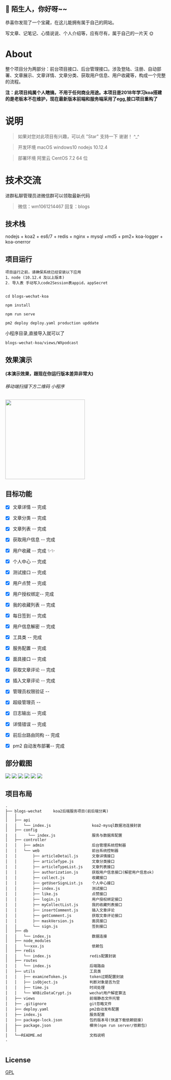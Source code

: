 ## 🎃 陌生人，你好呀~~

恭喜你发现了一个宝藏，在这儿能拥有属于自己的网站。

写文章、记笔记、心情说说、个人介绍等，应有尽有，属于自己的一片天 🌞

# About

整个项目分为两部分：前台项目接口、后台管理接口。涉及登陆、注册、自动部署、文章展示、文章详情、文章分类、获取用户信息、用户收藏等，构成一个完整的流程。

**注：此项目纯属个人瞎搞，不用于任何商业用途。本项目是2018年学习koa搭建的是老板本不在维护，现在最新版本前端和服务端采用了egg,接口项目重构了**

# 说明


> 如果对您对此项目有兴趣，可以点 "Star" 支持一下 谢谢！ ^\_^

> 开发环境 macOS windows10 nodejs 10.12.4

> 部署环境 阿里云 CentOS 7.2 64 位

# 技术交流

进群私聊管理员进微信群可以领取最新代码

> 微信：wm1061214467  回复：blogs


## 技术栈

nodejs + koa2 + es6/7 + redis + nginx + mysql +md5 + pm2+ koa-logger + koa-onerror

## 项目运行

```
项目运行之前，请确保系统已经安装以下应用
1、node (10.12.4 及以上版本)
2. 导入表 手动写入code2Session表appid，appSecret
```

```

cd blogs-wechat-koa

npm install

npm run serve

pm2 deploy deploy.yaml production upddate

```

小程序目录,直接导入就可以了

```
blogs-wechat-koa/views/WXpodcast
```

## 效果演示

#### (本演示效果，跟现在你运行版本差异非常大)

###### 移动端扫描下方二维码 小程序

<img src="https://oss.wangmiaozero.cn/blogs/wechat.jpg" width="250" height="250"/>


## 目标功能

- [x] 文章详情 -- 完成
- [x] 文章分类 -- 完成
- [x] 文章列表 -- 完成
- [x] 获取用户信息 -- 完成
- [x] 用户收藏 -- 完成 ✨✨
- [x] 个人中心 -- 完成
- [x] 测试接口 -- 完成
- [x] 用户点赞 -- 完成
- [x] 用户授权绑定-- 完成
- [x] 我的收藏列表 -- 完成
- [x] 每日签到 -- 完成
- [x] 用户信息解密 -- 完成
- [x] 工具类 -- 完成
- [x] 服务配置 -- 完成
- [x] 面具接口 -- 完成
- [x] 获取文章评论 -- 完成
- [x] 插入文章评论 -- 完成
- [x] 管理员权限验证 --
- [x] 超级管理员 --
- [x] 日志输出 -- 完成
- [x] 详情错误 -- 完成
- [x] 前后台路由同构 -- 完成
- [x] pm2 自动发布部署-- 完成


## 部分截图

<img src="https://oss.wangmiaozero.cn/wechat/demonstration/1.png" />
<img src="https://oss.wangmiaozero.cn/wechat/demonstration/2.png" />
<img src="https://oss.wangmiaozero.cn/wechat/demonstration/3.png" />
<img src="https://oss.wangmiaozero.cn/wechat/demonstration/4.png" />
<img src="https://oss.wangmiaozero.cn/wechat/demonstration/5.png" />
<img src="https://oss.wangmiaozero.cn/wechat/demonstration/6.png" />

## 项目布局

```
.
├── blogs-wechat     koa2后端服务项目(前后端分离)
│   │
│   ├── api
│   │   └── index.js                  koa2-mysql数据池连接封装
│   ├── config
|   |     └── index.js                服务与数据库配置
│   ├── controller
│   │   ├── admin                     后台管理系统控制器
│   │   └── web                       前台系统控制器
│   │       ├── articleDetail.js      文章详情接口
│   │       ├── articleType.js        文章分类接口
│   │       ├── articleTypeList.js    文章列表接口
│   │       ├── authorization.js      获取用户信息接口(解密用户信息ok)
│   │       ├── collect.js            收藏接口
│   │       ├── getUserSignList.js    个人中心接口
│   │       ├── index.js              测试接口
│   │       ├── like.js               点赞接口
│   │       ├── login.js              用户授权绑定接口
│   │       ├── myCollectList.js      我的收藏列表接口
│   │       ├── insertComment.js      插入文章评论
│   │       ├── getComment.js         获取文章评论接口
│   │       ├── maskVersion.js        面具接口
│   │       └── sign.js               签到接口
│   ├── db
│   │   └── index.js                  数据连接
│   ├── node_modules
│   │   └──xxx.js                     依赖包
│   ├── redis
│   │   └── index.js                 redis配置封装
│   ├── routes
│   │   └── index.js                 后端路由
│   ├── utils                        工具类
│   │   ├── examineToken.js          token过期配置封装
│   │   ├── isObject.js              判断对象是否为空
│   │   ├── time.js                  时间处理
│   │   └── WXBizDataCrypt.js        wechat用户解密算法
│   ├── views                        前端静态文件托管
│   ├── .gitignore                   git忽略文件
│   ├── deploy.yaml                  pm2自动发布配置
│   ├── index.js                     服务配置
│   ├── package-lock.json            包的版本号(快速下载依赖链接)
│   ├── package.json                 模块(npm run server/依赖包)
│   │
│   └──README.md                     文档说明
.


```

## License

[GPL](https://github.com/wangmiaozero/blogs-wechat-koa)
